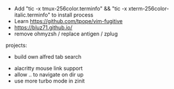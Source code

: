 - Add "tic -x tmux-256color.terminfo" && "tic -x xterm-256color-italic.terminfo" to install process
- Learn https://github.com/tpope/vim-fugitive
- https://bluz71.github.io/
- remove ohmyzsh / replace antigen / zplug

projects:

- build own alfred tab search

* alacritty mouse link support
* allow .. to navigate on dir up
* use more turbo mode in zinit
